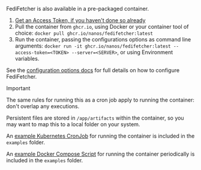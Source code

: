 FediFetcher is also available in a pre-packaged container.

1. [Get an Access Token, if you haven't done so already](https://github.com/nanos/FediFetcher/wiki/Getting-an-access-token-for-FediFetcher)
1. Pull the container from `ghcr.io`, using Docker or your container tool of choice: `docker pull ghcr.io/nanos/fedifetcher:latest`
2. Run the container, passing the configurations options as command line arguments: `docker run -it ghcr.io/nanos/fedifetcher:latest --access-token=<TOKEN> --server=<SERVER>`, or using Environment variables.

See the [configuration options docs](https://github.com/nanos/FediFetcher/wiki/FediFetcher-configuration-options) for full details on how to configure FediFetcher.

> [!IMPORTANT]
>
> The same rules for running this as a cron job apply to running the container: don't overlap any executions.

Persistent files are stored in `/app/artifacts` within the container, so you may want to map this to a local folder on your system.

An [example Kubernetes CronJob](https://github.com/nanos/FediFetcher/blob/main/examples/k8s-cronjob.md) for running the container is included in the `examples` folder.

An [example Docker Compose Script](https://github.com/nanos/FediFetcher/blob/main/examples/docker-compose.yaml) for running the container periodically is included in the `examples` folder.
